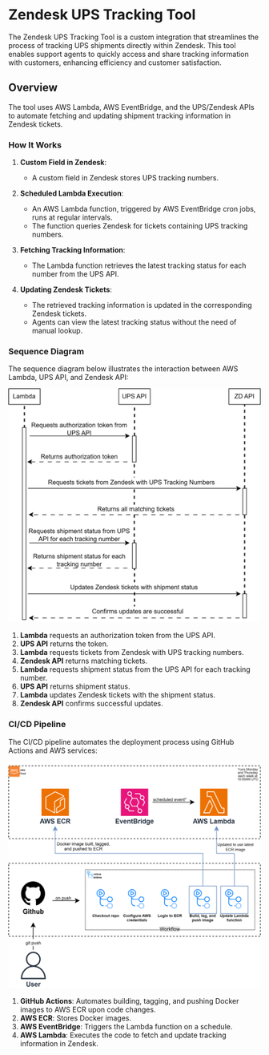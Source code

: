 # Zendesk UPS Tracking Tool

The Zendesk UPS Tracking Tool is a custom integration that streamlines the process of tracking UPS shipments directly within Zendesk. This tool enables support agents to quickly access and share tracking information with customers, enhancing efficiency and customer satisfaction.

## Overview

The tool uses AWS Lambda, AWS EventBridge, and the UPS/Zendesk APIs to automate fetching and updating shipment tracking information in Zendesk tickets.

### How It Works

1. **Custom Field in Zendesk**:
    - A custom field in Zendesk stores UPS tracking numbers.

2. **Scheduled Lambda Execution**:
    - An AWS Lambda function, triggered by AWS EventBridge cron jobs, runs at regular intervals.
    - The function queries Zendesk for tickets containing UPS tracking numbers.

3. **Fetching Tracking Information**:
    - The Lambda function retrieves the latest tracking status for each number from the UPS API.

4. **Updating Zendesk Tickets**:
    - The retrieved tracking information is updated in the corresponding Zendesk tickets.
    - Agents can view the latest tracking status without the need of manual lookup.

### Sequence Diagram

The sequence diagram below illustrates the interaction between AWS Lambda, UPS API, and Zendesk API:

![Sequence Diagram](assets/sequence.png)

1. **Lambda** requests an authorization token from the UPS API.
2. **UPS API** returns the token.
3. **Lambda** requests tickets from Zendesk with UPS tracking numbers.
4. **Zendesk API** returns matching tickets.
5. **Lambda** requests shipment status from the UPS API for each tracking number.
6. **UPS API** returns shipment status.
7. **Lambda** updates Zendesk tickets with the shipment status.
8. **Zendesk API** confirms successful updates.

### CI/CD Pipeline

The CI/CD pipeline automates the deployment process using GitHub Actions and AWS services:

![CI/CD Pipeline](assets/ci-cd.png)

1. **GitHub Actions**: Automates building, tagging, and pushing Docker images to AWS ECR upon code changes.
2. **AWS ECR**: Stores Docker images.
3. **AWS EventBridge**: Triggers the Lambda function on a schedule.
4. **AWS Lambda**: Executes the code to fetch and update tracking information in Zendesk.